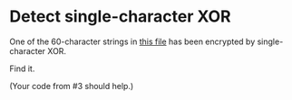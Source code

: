 Detect single-character XOR
===========================

One of the 60-character strings in [this file][] has been encrypted by
single-character XOR.

Find it.

(Your code from #3 should help.)


[this file]: http://cryptopals.com/static/challenge-data/4.txt

